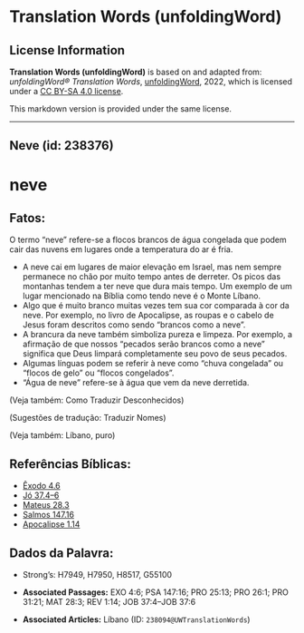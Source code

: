 # Translation Words (unfoldingWord)

## License Information

**Translation Words (unfoldingWord)** is based on and adapted from: _unfoldingWord® Translation Words_, [unfoldingWord](https://unfoldingword.org/utw), 2022, which is licensed under a [CC BY-SA 4.0 license](https://creativecommons.org/licenses/by-sa/4.0/legalcode.en).

This markdown version is provided under the same license.



--------------------------------

## Neve (id: 238376)

neve
====

Fatos:
------

O termo “neve” refere\-se a flocos brancos de água congelada que podem cair das nuvens em lugares onde a temperatura do ar é fria.

* A neve cai em lugares de maior elevação em Israel, mas nem sempre permanece no chão por muito tempo antes de derreter. Os picos das montanhas tendem a ter neve que dura mais tempo. Um exemplo de um lugar mencionado na Bíblia como tendo neve é o Monte Líbano.
* Algo que é muito branco muitas vezes tem sua cor comparada à cor da neve. Por exemplo, no livro de Apocalipse, as roupas e o cabelo de Jesus foram descritos como sendo “brancos como a neve”.
* A brancura da neve também simboliza pureza e limpeza. Por exemplo, a afirmação de que nossos “pecados serão brancos como a neve” significa que Deus limpará completamente seu povo de seus pecados.
* Algumas línguas podem se referir à neve como “chuva congelada” ou “flocos de gelo” ou “flocos congelados”.
* “Água de neve” refere\-se à água que vem da neve derretida.

(Veja também: Como Traduzir Desconhecidos)

(Sugestões de tradução: Traduzir Nomes)

(Veja também: Líbano, puro)

Referências Bíblicas:
---------------------

* [Êxodo 4\.6](https://ref.ly/Exod4:6)
* [Jó 37\.4–6](https://ref.ly/Job37:4-Job37:6)
* [Mateus 28\.3](https://ref.ly/Matt28:3)
* [Salmos 147\.16](https://ref.ly/Ps147:16)
* [Apocalipse 1\.14](https://ref.ly/Rev1:14)

Dados da Palavra:
-----------------

* Strong’s: H7949, H7950, H8517, G55100

* **Associated Passages:** EXO 4:6; PSA 147:16; PRO 25:13; PRO 26:1; PRO 31:21; MAT 28:3; REV 1:14; JOB 37:4–JOB 37:6
* **Associated Articles:** Líbano (ID: `238094@UWTranslationWords`)


